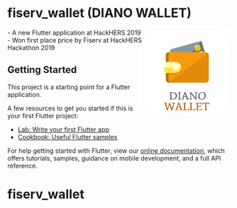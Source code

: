 # fiserv_wallet (DIANO WALLET)

<img align="right" src="./assets/images/diano_wallet.png" height="200">
- A new Flutter application at HackHERS 2019
- Won first place price by Fiserv at HackHERS Hackathon 2019

## Getting Started

This project is a starting point for a Flutter application.

A few resources to get you started if this is your first Flutter project:

- [Lab: Write your first Flutter app](https://flutter.io/docs/get-started/codelab)
- [Cookbook: Useful Flutter samples](https://flutter.io/docs/cookbook)

For help getting started with Flutter, view our 
[online documentation](https://flutter.io/docs), which offers tutorials, 
samples, guidance on mobile development, and a full API reference.
# fiserv_wallet

